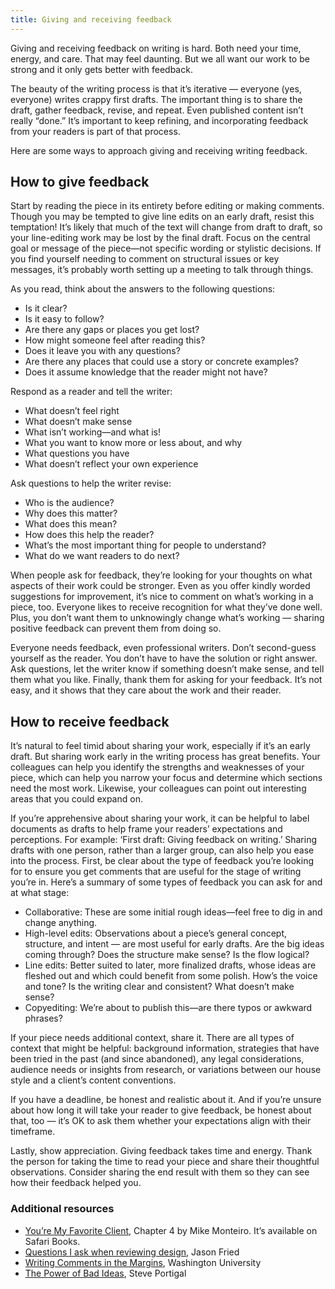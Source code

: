 ```yaml
---
title: Giving and receiving feedback
---
```


Giving and receiving feedback on writing is hard. Both need your time, energy, and care. That may feel daunting. But we all want our work to be strong and it only gets better with feedback.

The beauty of the writing process is that it’s iterative — everyone (yes, everyone) writes crappy first drafts. The important thing is to share the draft, gather feedback, revise, and repeat. Even published content isn’t really “done.” It’s important to keep refining, and incorporating feedback from your readers is part of that process.

Here are some ways to approach giving and receiving writing feedback.

## How to give feedback

Start by reading the piece in its entirety before editing or making comments. Though you may be tempted to give line edits on an early draft, resist this temptation! It’s likely that much of the text will change from draft to draft, so your line-editing work may be lost by the final draft. Focus on the central goal or message of the piece—not specific wording or stylistic decisions. If you find yourself needing to comment on structural issues or key messages, it’s probably worth setting up a meeting to talk through things.

As you read, think about the answers to the following questions:

* Is it clear?
* Is it easy to follow?
* Are there any gaps or places you get lost?
* How might someone feel after reading this?
* Does it leave you with any questions?
* Are there any places that could use a story or concrete examples?
* Does it assume knowledge that the reader might not have?

Respond as a reader and tell the writer:

* What doesn’t feel right
* What doesn’t make sense
* What isn’t working—and what is!
* What you want to know more or less about, and why
* What questions you have
* What doesn’t reflect your own experience

Ask questions to help the writer revise:

* Who is the audience?
* Why does this matter?
* What does this mean?
* How does this help the reader?
* What’s the most important thing for people to understand?
* What do we want readers to do next?

When people ask for feedback, they’re looking for your thoughts on what aspects of their work could be stronger. Even as you offer kindly worded suggestions for improvement, it’s nice to comment on what’s working in a piece, too. Everyone likes to receive recognition for what they’ve done well. Plus, you don’t want them to unknowingly change what’s working — sharing positive feedback can prevent them from doing so.

Everyone needs feedback, even professional writers. Don’t second-guess yourself as the reader. You don’t have to have the solution or right answer. Ask questions, let the writer know if something doesn’t make sense, and tell them what you like. Finally, thank them for asking for your feedback. It’s not easy, and it shows that they care about the work and their reader.

## How to receive feedback

It’s natural to feel timid about sharing your work, especially if it’s an early draft. But sharing work early in the writing process has great benefits. Your colleagues can help you identify the strengths and weaknesses of your piece, which can help you narrow your focus and determine which sections need the most work. Likewise, your colleagues can point out interesting areas that you could expand on.

If you’re apprehensive about sharing your work, it can be helpful to label documents as drafts to help frame your readers’ expectations and perceptions. For example: ‘First draft: Giving feedback on writing.’ Sharing drafts with one person, rather than a larger group, can also help you ease into the process.
First, be clear about the type of feedback you’re looking for to ensure you get comments that are useful for the stage of writing you’re in. Here’s a summary of some types of feedback you can ask for and at what stage:

* Collaborative: These are some initial rough ideas—feel free to dig in and change anything.
* High-level edits:  Observations about a piece’s general concept, structure, and intent — are most useful for early drafts. Are the big ideas coming through? Does the structure make sense? Is the flow logical?
* Line edits: Better suited to later, more finalized drafts, whose ideas are fleshed out and which could benefit from some polish. How’s the voice and tone? Is the writing clear and consistent? What doesn’t make sense?
* Copyediting: We’re about to publish this—are there typos or awkward phrases?

If your piece needs additional context, share it. There are all types of context that might be helpful: background information, strategies that have been tried in the past (and since abandoned), any legal considerations, audience needs or insights from research, or variations between our house style and a client’s content conventions.

If you have a deadline, be honest and realistic about it. And if you’re unsure about how long it will take your reader to give feedback, be honest about that, too — it’s OK to ask them whether your expectations align with their timeframe.

Lastly, show appreciation. Giving feedback takes time and energy. Thank the person for taking the time to read your piece and share their thoughtful observations. Consider sharing the end result with them so they can see how their feedback helped you.

### Additional resources

- [You’re My Favorite Client](https://abookapart.com/products/youre-my-favorite-client), Chapter 4 by Mike Monteiro. It’s available on Safari Books.
- [Questions I ask when reviewing design](https://signalvnoise.com/posts/3024-questions-i-ask-when-reviewing-a-design), Jason Fried
- [Writing Comments in the Margins](https://teachingcenter.wustl.edu/resources/writing-assignments-feedback/commenting-on-student-writing/#MarginComments), Washington University
- [The Power of Bad Ideas](http://www.core77.com/posts/22446/the-power-of-bad-ideas-22446), Steve Portigal
